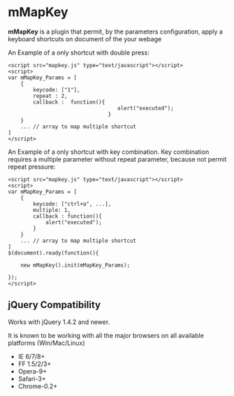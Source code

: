 # mMapKey

**mMapKey** is a plugin that permit, by the parameters configuration, apply a keyboard shortcuts on document of the your webage

An Example of a only shortcut with double press:

```code
<script src="mapkey.js" type="text/javascript"></script>
<script>
var mMapKey_Params = [
    {
        keycode: ["1"],
        repeat : 2,
        callback :  function(){
                                   alert("executed");
                                }
    }
    ... // array to map multiple shortcut 
]
</script>
```


An Example of a only shortcut with key combination. Key combination requires a multiple parameter without repeat parameter, because not permit repeat pressure:

```code
<script src="mapkey.js" type="text/javascript"></script>
<script>
var mMapKey_Params = [
    {
        keycode: ["ctrl+a", ...],
        multiple: 1,
        callback : function(){
            alert("executed");
        }
    }
    ... // array to map multiple shortcut 
]
$(document).ready(function(){

    new mMapKey().init(mMapKey_Params);

});
</script>
```


## jQuery Compatibility

Works with jQuery 1.4.2 and newer.

It is known to be working with all the major browsers on all available platforms (Win/Mac/Linux)

 * IE 6/7/8+
 * FF 1.5/2/3+
 * Opera-9+
 * Safari-3+
 * Chrome-0.2+